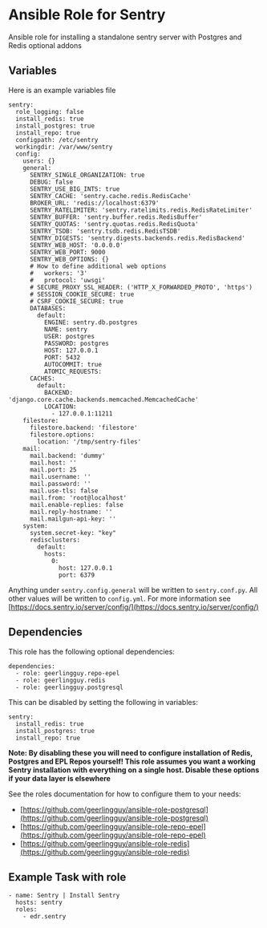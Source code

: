 # Ansible Role for Sentry

Ansible role for installing a standalone sentry server with Postgres and Redis optional addons

## Variables

Here is an example variables file

```
sentry:
  role_logging: false
  install_redis: true
  install_postgres: true
  install_repo: true
  configpath: /etc/sentry
  workingdir: /var/www/sentry
  config:
    users: {}
    general:
      SENTRY_SINGLE_ORGANIZATION: true
      DEBUG: false
      SENTRY_USE_BIG_INTS: true
      SENTRY_CACHE: 'sentry.cache.redis.RedisCache'
      BROKER_URL: 'redis://localhost:6379'
      SENTRY_RATELIMITER: 'sentry.ratelimits.redis.RedisRateLimiter'
      SENTRY_BUFFER: 'sentry.buffer.redis.RedisBuffer'
      SENTRY_QUOTAS: 'sentry.quotas.redis.RedisQuota'
      SENTRY_TSDB: 'sentry.tsdb.redis.RedisTSDB'
      SENTRY_DIGESTS: 'sentry.digests.backends.redis.RedisBackend'
      SENTRY_WEB_HOST: '0.0.0.0'
      SENTRY_WEB_PORT: 9000
      SENTRY_WEB_OPTIONS: {}
      # How to define additional web options
      #   workers: '3'
      #   protocol: 'uwsgi'
      # SECURE_PROXY_SSL_HEADER: ('HTTP_X_FORWARDED_PROTO', 'https')
      # SESSION_COOKIE_SECURE: true
      # CSRF_COOKIE_SECURE: true
      DATABASES:
        default:
          ENGINE: sentry.db.postgres
          NAME: sentry
          USER: postgres
          PASSWORD: postgres
          HOST: 127.0.0.1
          PORT: 5432
          AUTOCOMMIT: true
          ATOMIC_REQUESTS:
      CACHES:
        default:
          BACKEND: 'django.core.cache.backends.memcached.MemcachedCache'
          LOCATION:
            - 127.0.0.1:11211
    filestore:
      filestore.backend: 'filestore'
      filestore.options:
        location: '/tmp/sentry-files'
    mail:
      mail.backend: 'dummy'
      mail.host: ''
      mail.port: 25
      mail.username: ''
      mail.password: ''
      mail.use-tls: false
      mail.from: 'root@localhost'
      mail.enable-replies: false
      mail.reply-hostname: ''
      mail.mailgun-api-key: ''
    system:
      system.secret-key: "key"
      redisclusters:
        default:
          hosts:
            0:
              host: 127.0.0.1
              port: 6379

```

Anything under `sentry.config.general` will be written to `sentry.conf.py`. All other values will be written to `config.yml`. For more information see [https://docs.sentry.io/server/config/](https://docs.sentry.io/server/config/)

## Dependencies

This role has the following optional dependencies:

```
dependencies:
  - role: geerlingguy.repo-epel
  - role: geerlingguy.redis
  - role: geerlingguy.postgresql
```

This can be disabled by setting the following in variables:

```
sentry:
  install_redis: true
  install_postgres: true
  install_repo: true
```

**Note: By disabling these you will need to configure installation of Redis, Postgres and EPL Repos yourself! This role assumes you want a working Sentry installation with
everything on a single host. Disable these options if your data layer is elsewhere**

See the roles documentation for how to configure them to your needs:

* [https://github.com/geerlingguy/ansible-role-postgresql](https://github.com/geerlingguy/ansible-role-postgresql)
* [https://github.com/geerlingguy/ansible-role-repo-epel](https://github.com/geerlingguy/ansible-role-repo-epel)
* [https://github.com/geerlingguy/ansible-role-redis](https://github.com/geerlingguy/ansible-role-redis)

## Example Task with role

```
- name: Sentry | Install Sentry
  hosts: sentry
  roles:
    - edr.sentry
```
